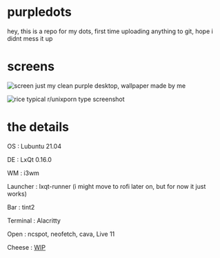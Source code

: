 # purpledots
hey, this is a repo for my dots, first time uploading anything to git, hope i didnt mess it up

# screens
![screen](https://user-images.githubusercontent.com/64672673/128609592-ab30f141-f322-4c77-851d-03332786dd1b.jpg)
just my clean purple desktop, wallpaper made by me

![rice](https://user-images.githubusercontent.com/64672673/128609605-f54703c0-8154-46bd-a2e4-efd68f870a7b.png)
typical r/unixporn type screenshot

# the details
OS : Lubuntu 21.04 

DE : LxQt 0.16.0

WM : i3wm

Launcher : lxqt-runner (i might move to rofi later on, but for now it just works)

Bar : tint2

Terminal : Alacritty

Open : ncspot, neofetch, cava, Live 11

Cheese : [WIP](https://soundcloud.com/xyliad/cheese)
